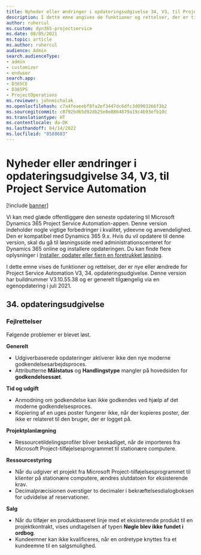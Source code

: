 ```yaml
---
title: Nyheder eller ændringer i opdateringsudgivelse 34, V3, til Project Service Automation
description: I dette emne angives de funktioner og rettelser, der er tilgængelige til Project Service Automation, opdateringsudgivelse 34, V3.
author: ruhercul
ms.custom: dyn365-projectservice
ms.date: 08/05/2021
ms.topic: article
ms.author: ruhercul
audience: Admin
search.audienceType:
- admin
- customizer
- enduser
search.app:
- D365CE
- D365PS
- ProjectOperations
ms.reviewer: johnmichalak
ms.openlocfilehash: c7a4feaeebf8fa2ef3447dc6dfc3d0903266f3b2
ms.sourcegitcommit: c0792bd65d92db25e0e8864879a19c4b93efb10c
ms.translationtype: HT
ms.contentlocale: da-DK
ms.lasthandoff: 04/14/2022
ms.locfileid: "8588683"
---
```

# <a name="whats-new-or-changed-in-project-service-automation-update-release-34-v3"></a>Nyheder eller ændringer i opdateringsudgivelse 34, V3, til Project Service Automation

[!include [banner](../includes/psa-now-project-operations.md)]

Vi kan med glæde offentliggøre den seneste opdatering til Microsoft Dynamics 365 Project Service Automation-appen. Denne version indeholder nogle vigtige forbedringer i kvalitet, ydeevne og anvendelighed. Den er kompatibel med Dynamics 365 9.x. Hvis du vil opdatere til denne version, skal du gå til løsningsside med administrationscenteret for Dynamics 365 online og installere opdateringen. Du kan finde flere oplysninger i [Installer, opdater eller fjern en foretrukket løsning](/power-platform/admin/install-remove-preferred-solution).

I dette emne vises de funktioner og rettelser, der er nye eller ændrede for Project Service Automation V3, 34. opdateringsudgivelse. Denne version har buildnummer V3.10.55.38 og er generelt tilgængelig via en egenopdatering i juli 2021.

## <a name="update-release-34"></a>34. opdateringsudgivelse

### <a name="bug-fixes"></a>Fejlrettelser
Følgende problemer er blevet løst.

**Generelt**

- Udgiverbaserede opdateringer aktiverer ikke den nye moderne godkendelsesarbejdsproces.
- Attributterne **Målstatus** og **Handlingstype** mangler på hovedsiden for **godkendelsessæt**.

**Tid og udgift**

- Anmodning om godkendelse kan ikke godkendes ved hjælp af det moderne godkendelsesproces.
- Kopiering af en uges poster fungerer ikke, når der kopieres poster, der ikke er relateret til den bruger, der er logget på.

**Projektplanlægning**

- Ressourcetildelingsprofiler bliver beskadiget, når de importeres fra Microsoft Project-tilføjelsesprogrammet til stationære computere.

**Ressourcestyring**

- Når du udgiver et projekt fra Microsoft Project-tilføjelsesprogrammet til klienter på stationære computere, ændres slutdatoen for eksisterende krav.
- Decimalpræcisionen overstiger to decimaler i bekræftelsesdialogboksen for udvidelse af reservationer.

**Salg**

- Når du tilføjer en produktbaseret linje med et eksisterende produkt til en projektkontrakt, vises undtagelsen af typen **Nøgle blev ikke fundet i ordbog**.
- Kundeemner kan ikke kvalificeres, når en ordretype knyttes fra et kundeemne til en salgsmulighed.
